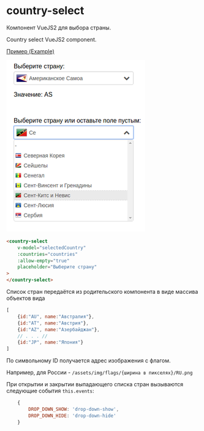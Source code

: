 # country-select
Компонент VueJS2 для выбора страны.
 
Country select VueJS2 component.

[Пример (Example)](http://insbor.ru/vue/country-select/ "Component example")

![Пример (example)](https://raw.githubusercontent.com/va-fursenko/country-select/master/example/country-select-example.png "Пример (example)")

```html
<country-select
    v-model="selectedCountry"
    :countries="countries"
    :allow-empty="true"
    placeholder="Выберите страну"
>
</country-select>
```

Список стран передаётся из родительского компонента в виде массива объектов вида 
```js
[
    {id:"AU", name:"Австралия"},
    {id:"AT", name:"Австрия"},
    {id:"AZ", name:"Азербайджан"},
    // . . . //
    {id:"JP", name:"Япония"}
]
```
По символьному ID получается адрес изображения с флагом. 

Например, для России - `/assets/img/flags/{ширина в пикселях}/RU.png`

При открытии и закрытии выпадающего списка стран вызываются следующие события `this.events`:
```js
    {
        DROP_DOWN_SHOW: 'drop-down-show',
        DROP_DOWN_HIDE: 'drop-down-hide'
    }
```